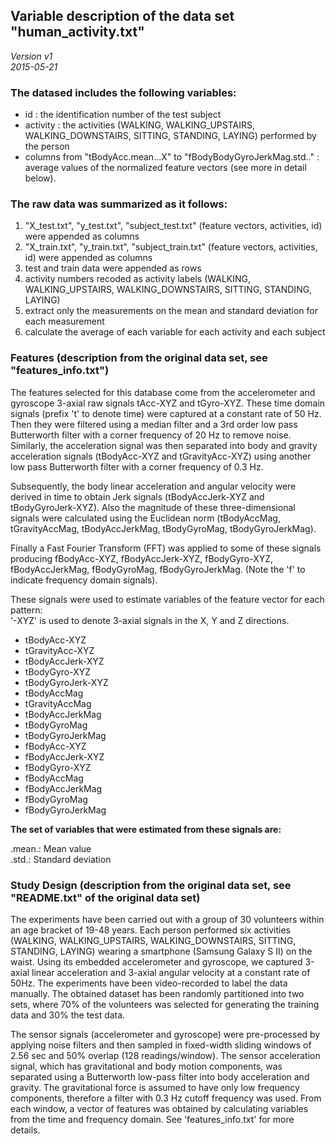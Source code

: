 
## Variable description of the data set "human_activity.txt"
_Version v1_  
_2015-05-21_


### The datased includes the following variables:

* id : the identification number of the test subject
* activity : the activities (WALKING, WALKING_UPSTAIRS, WALKING_DOWNSTAIRS, SITTING, STANDING, LAYING) performed by the person
* columns from "tBodyAcc.mean...X" to "fBodyBodyGyroJerkMag.std.." : average values of the normalized feature vectors (see more in detail below).


### The raw data was summarized as it follows:

1. "X_test.txt", "y_test.txt", "subject_test.txt"  (feature vectors, activities, id) were appended as columns
2. "X_train.txt", "y_train.txt", "subject_train.txt" (feature vectors, activities, id) were appended as columns
3. test and train data were appended as rows
4. activity numbers recoded as activity labels (WALKING, WALKING_UPSTAIRS, WALKING_DOWNSTAIRS, SITTING, STANDING, LAYING)
5. extract only the measurements on the mean and standard deviation for each measurement  
6. calculate the average of each variable for each activity and each subject


### Features (description from the original data set, see "features_info.txt")

The features selected for this database come from the accelerometer and gyroscope 3-axial raw signals tAcc-XYZ and tGyro-XYZ. These time domain signals (prefix 't' to denote time) were captured at a constant rate of 50 Hz. Then they were filtered using a median filter and a 3rd order low pass Butterworth filter with a corner frequency of 20 Hz to remove noise. Similarly, the acceleration signal was then separated into body and gravity acceleration signals (tBodyAcc-XYZ and tGravityAcc-XYZ) using another low pass Butterworth filter with a corner frequency of 0.3 Hz.   

Subsequently, the body linear acceleration and angular velocity were derived in time to obtain Jerk signals (tBodyAccJerk-XYZ and tBodyGyroJerk-XYZ). Also the magnitude of these three-dimensional signals were calculated using the Euclidean norm (tBodyAccMag, tGravityAccMag, tBodyAccJerkMag, tBodyGyroMag, tBodyGyroJerkMag).   

Finally a Fast Fourier Transform (FFT) was applied to some of these signals producing fBodyAcc-XYZ, fBodyAccJerk-XYZ, fBodyGyro-XYZ, fBodyAccJerkMag, fBodyGyroMag, fBodyGyroJerkMag. (Note the 'f' to indicate frequency domain signals).   

These signals were used to estimate variables of the feature vector for each pattern:  
'-XYZ' is used to denote 3-axial signals in the X, Y and Z directions.  

* tBodyAcc-XYZ
* tGravityAcc-XYZ
* tBodyAccJerk-XYZ
* tBodyGyro-XYZ
* tBodyGyroJerk-XYZ
* tBodyAccMag
* tGravityAccMag
* tBodyAccJerkMag
* tBodyGyroMag
* tBodyGyroJerkMag
* fBodyAcc-XYZ
* fBodyAccJerk-XYZ
* fBodyGyro-XYZ
* fBodyAccMag
* fBodyAccJerkMag
* fBodyGyroMag
* fBodyGyroJerkMag

__The set of variables that were estimated from these signals are:__ 

.mean.: Mean value  
.std.: Standard deviation



### Study Design (description from the original data set, see "README.txt" of the original data set)

The experiments have been carried out with a group of 30 volunteers within an age bracket of 19-48 years. Each person performed six activities (WALKING, WALKING_UPSTAIRS, WALKING_DOWNSTAIRS, SITTING, STANDING, LAYING) wearing a smartphone (Samsung Galaxy S II) on the waist. Using its embedded accelerometer and gyroscope, we captured 3-axial linear acceleration and 3-axial angular velocity at a constant rate of 50Hz. The experiments have been video-recorded to label the data manually. The obtained dataset has been randomly partitioned into two sets, where 70% of the volunteers was selected for generating the training data and 30% the test data.   

The sensor signals (accelerometer and gyroscope) were pre-processed by applying noise filters and then sampled in fixed-width sliding windows of 2.56 sec and 50% overlap (128 readings/window). The sensor acceleration signal, which has gravitational and body motion components, was separated using a Butterworth low-pass filter into body acceleration and gravity. The gravitational force is assumed to have only low frequency components, therefore a filter with 0.3 Hz cutoff frequency was used. From each window, a vector of features was obtained by calculating variables from the time and frequency domain. See 'features_info.txt' for more details.   


